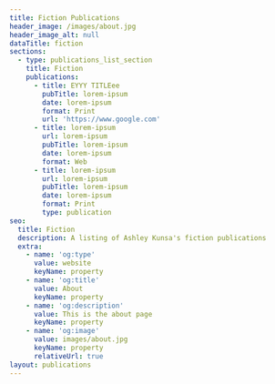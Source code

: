 ```yaml
---
title: Fiction Publications
header_image: /images/about.jpg
header_image_alt: null
dataTitle: fiction
sections:
  - type: publications_list_section
    title: Fiction
    publications:
      - title: EYYY TITLEee
        pubTitle: lorem-ipsum
        date: lorem-ipsum
        format: Print
        url: 'https://www.google.com'
      - title: lorem-ipsum
        url: lorem-ipsum
        pubTitle: lorem-ipsum
        date: lorem-ipsum
        format: Web
      - title: lorem-ipsum
        url: lorem-ipsum
        pubTitle: lorem-ipsum
        date: lorem-ipsum
        format: Print
        type: publication
seo:
  title: Fiction
  description: A listing of Ashley Kunsa's fiction publications
  extra:
    - name: 'og:type'
      value: website
      keyName: property
    - name: 'og:title'
      value: About
      keyName: property
    - name: 'og:description'
      value: This is the about page
      keyName: property
    - name: 'og:image'
      value: images/about.jpg
      keyName: property
      relativeUrl: true
layout: publications
---
```


<!--
![A woman using a laptop](/images/about.jpg)

Blah blah blah about fiction. Proident eiusmod culpa exercitation excepteur labore ex veniam nulla.

## Publications

You can browse my fiction publications below or download my entire [CV](#).

* "[Drowning](https://forgelitmag.com/2018/04/09/drowning/)." _Forge Literary Magazine_ (April 9, 2018). Web.
* "Crossroads." *Sonder Review* 10 (Winter 2018): 10-11. Print.
* "Only Breath." *Sonder Review* 10 (Winter 2018): 12. Print.  -->
